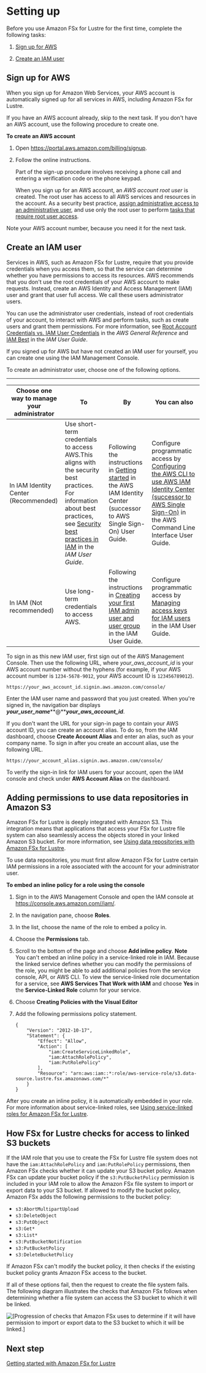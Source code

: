 # Setting up<a name="setting-up"></a>

Before you use Amazon FSx for Lustre for the first time, complete the following tasks:

1. [Sign up for AWS](#setting-up-signup)

1. [Create an IAM user](#setting-up-iam)

## Sign up for AWS<a name="setting-up-signup"></a>

When you sign up for Amazon Web Services, your AWS account is automatically signed up for all services in AWS, including Amazon FSx for Lustre\.

If you have an AWS account already, skip to the next task\. If you don't have an AWS account, use the following procedure to create one\.

**To create an AWS account**

1. Open [https://portal\.aws\.amazon\.com/billing/signup](https://portal.aws.amazon.com/billing/signup)\.

1. Follow the online instructions\.

   Part of the sign\-up procedure involves receiving a phone call and entering a verification code on the phone keypad\.

   When you sign up for an AWS account, an *AWS account root user* is created\. The root user has access to all AWS services and resources in the account\. As a security best practice, [assign administrative access to an administrative user](https://docs.aws.amazon.com/singlesignon/latest/userguide/getting-started.html), and use only the root user to perform [tasks that require root user access](https://docs.aws.amazon.com/general/latest/gr/root-vs-iam.html#aws_tasks-that-require-root)\.

Note your AWS account number, because you need it for the next task\.

## Create an IAM user<a name="setting-up-iam"></a>

Services in AWS, such as Amazon FSx for Lustre, require that you provide credentials when you access them, so that the service can determine whether you have permissions to access its resources\. AWS recommends that you don't use the root credentials of your AWS account to make requests\. Instead, create an AWS Identity and Access Management \(IAM\) user and grant that user full access\. We call these users administrator users\.

You can use the administrator user credentials, instead of root credentials of your account, to interact with AWS and perform tasks, such as create users and grant them permissions\. For more information, see [Root Account Credentials vs\. IAM User Credentials](https://docs.aws.amazon.com/general/latest/gr/root-vs-iam.html) in the *AWS General Reference* and [IAM Best](https://docs.aws.amazon.com/IAM/latest/UserGuide/best-practices.html) in the *IAM User Guide*\. 

If you signed up for AWS but have not created an IAM user for yourself, you can create one using the IAM Management Console\.

To create an administrator user, choose one of the following options\.


****  

| Choose one way to manage your administrator | To | By | You can also | 
| --- | --- | --- | --- | 
| In IAM Identity Center \(Recommended\) | Use short\-term credentials to access AWS\.This aligns with the security best practices\. For information about best practices, see [Security best practices in IAM](https://docs.aws.amazon.com/IAM/latest/UserGuide/best-practices.html#bp-users-federation-idp) in the *IAM User Guide*\. | Following the instructions in [Getting started](https://docs.aws.amazon.com/singlesignon/latest/userguide/getting-started.html) in the AWS IAM Identity Center \(successor to AWS Single Sign\-On\) User Guide\. | Configure programmatic access by [Configuring the AWS CLI to use AWS IAM Identity Center \(successor to AWS Single Sign\-On\)](https://docs.aws.amazon.com/cli/latest/userguide/cli-configure-sso.html) in the AWS Command Line Interface User Guide\. | 
| In IAM \(Not recommended\) | Use long\-term credentials to access AWS\. | Following the instructions in [Creating your first IAM admin user and user group](https://docs.aws.amazon.com/IAM/latest/UserGuide/getting-started_create-admin-group.html) in the IAM User Guide\. | Configure programmatic access by [Managing access keys for IAM users](https://docs.aws.amazon.com/IAM/latest/UserGuide/id_credentials_access-keys.html) in the IAM User Guide\. | 

To sign in as this new IAM user, first sign out of the AWS Management Console\. Then use the following URL, where *your\_aws\_account\_id* is your AWS account number without the hyphens \(for example, if your AWS account number is `1234-5678-9012`, your AWS account ID is `123456789012`\)\.

```
https://your_aws_account_id.signin.aws.amazon.com/console/
```

Enter the IAM user name and password that you just created\. When you're signed in, the navigation bar displays ***your\_user\_name*****@*****your\_aws\_account\_id***\.

If you don't want the URL for your sign\-in page to contain your AWS account ID, you can create an account alias\. To do so, from the IAM dashboard, choose **Create Account Alias** and enter an alias, such as your company name\. To sign in after you create an account alias, use the following URL\.

```
https://your_account_alias.signin.aws.amazon.com/console/
```

To verify the sign\-in link for IAM users for your account, open the IAM console and check under **AWS Account Alias** on the dashboard\.

## Adding permissions to use data repositories in Amazon S3<a name="fsx-adding-permissions-s3"></a>

Amazon FSx for Lustre is deeply integrated with Amazon S3\. This integration means that applications that access your FSx for Lustre file system can also seamlessly access the objects stored in your linked Amazon S3 bucket\. For more information, see [Using data repositories with Amazon FSx for Lustre](fsx-data-repositories.md)\.

To use data repositories, you must first allow Amazon FSx for Lustre certain IAM permissions in a role associated with the account for your administrator user\.

**To embed an inline policy for a role using the console**

1. Sign in to the AWS Management Console and open the IAM console at [https://console\.aws\.amazon\.com//iam/](https://console.aws.amazon.com//iam/)\.

1. In the navigation pane, choose **Roles**\.

1. In the list, choose the name of the role to embed a policy in\.

1. Choose the **Permissions** tab\.

1. Scroll to the bottom of the page and choose **Add inline policy**\.
**Note**  
You can't embed an inline policy in a service\-linked role in IAM\. Because the linked service defines whether you can modify the permissions of the role, you might be able to add additional policies from the service console, API, or AWS CLI\. To view the service\-linked role documentation for a service, see **AWS Services That Work with IAM** and choose **Yes** in the **Service\-Linked Role** column for your service\. 

1. Choose **Creating Policies with the Visual Editor**

1. Add the following permissions policy statement\.

   ```
   {
       "Version": "2012-10-17",
       "Statement": {
           "Effect": "Allow",
           "Action": [
               "iam:CreateServiceLinkedRole",
               "iam:AttachRolePolicy",
               "iam:PutRolePolicy"
           ],
           "Resource": "arn:aws:iam::*:role/aws-service-role/s3.data-source.lustre.fsx.amazonaws.com/*"
       }
   }
   ```

After you create an inline policy, it is automatically embedded in your role\. For more information about service\-linked roles, see [Using service\-linked roles for Amazon FSx for Lustre](using-service-linked-roles.md)\.

## How FSx for Lustre checks for access to linked S3 buckets<a name="fsx-lustre-permissions-s3-bucket"></a>

If the IAM role that you use to create the FSx for Lustre file system does not have the `iam:AttachRolePolicy` and `iam:PutRolePolicy` permissions, then Amazon FSx checks whether it can update your S3 bucket policy\. Amazon FSx can update your bucket policy if the `s3:PutBucketPolicy` permission is included in your IAM role to allow the Amazon FSx file system to import or export data to your S3 bucket\. If allowed to modify the bucket policy, Amazon FSx adds the following permissions to the bucket policy:
+ `s3:AbortMultipartUpload`
+ `s3:DeleteObject`
+ `s3:PutObject`
+ `s3:Get*`
+ `s3:List*`
+ `s3:PutBucketNotification`
+ `s3:PutBucketPolicy`
+ `s3:DeleteBucketPolicy`

If Amazon FSx can't modify the bucket policy, it then checks if the existing bucket policy grants Amazon FSx access to the bucket\.

If all of these options fail, then the request to create the file system fails\. The following diagram illustrates the checks that Amazon FSx follows when determining whether a file system can access the S3 bucket to which it will be linked\. 

![\[Progression of checks that Amazon FSx uses to determine if it will have permission to import or export data to the S3 bucket to which it will be linked.\]](http://docs.aws.amazon.com/fsx/latest/LustreGuide/images/fsx-lustre-permissons-create-fs-linked-s3.png)

## Next step<a name="setting-up-next-step"></a>

[Getting started with Amazon FSx for Lustre](getting-started.md)